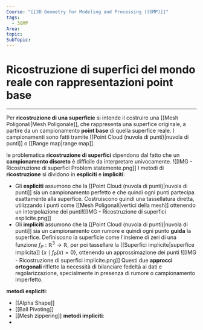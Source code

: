 ```yaml
---
Course: "[[3D Geometry for Modeling and Processing (3GMP)]]"
tags:
  - 3GMP
Area: 
topic: 
SubTopic: 
---
```


# Ricostruzione di superfici del mondo reale con rappresentazioni point base
---
Per **ricostruzione di una superficie** si intende il costruire una [[Mesh Poligonali|Mesh Poligonale]], che rappresenta una superfice originale, a partire da un campionamento **point base** di quella superfice reale.
I campionamenti sono fatti tramite [[Point Cloud (nuvola di punti)|nuvola di punti]] o [[Range map|range map]].

le problematica **ricostruzione di superfici** dipendono dal fatto che un **campionamento discreto** è difficile da interpretare univocamente.
![[IMG - Ricostruzione di superfici Problem statemente.png]]
I metodi di **ricostruzione** si dividono in **espliciti** e **impliciti**:  
- Gli **espliciti** assumono che la [[Point Cloud (nuvola di punti)|nuvola di punti]] sia un campionamento perfetto e che quindi ogni punti partecipa esattamente alla superfice. Costruiscono quindi una tassellatura diretta, utilizzando i punti come [[Mesh Poligonali|vertici della mesh]] ottenendo un interpolazione dei punti![[IMG - Ricostruzione di superfici esplicite.png]]
- Gli **impliciti** assumono che la [[Point Cloud (nuvola di punti)|nuvola di punti]] sia un campionamento con rumore e quindi ogni punto **guida** la superfice. Definiscono la superficie come l'insieme di zeri di una funzione $f_P: \mathbb{R}^3 \to \mathbb{R}$, per poi tassellare la [[Superfici implicite|superfice implicita]] $\{x \mid f_P(x) = 0\}$, ottenendo un approssimazione dei punti ![[IMG - Ricostruzione di superfici implicite.png]]
Questi due **approcci ortogonali** riflette la necessità di bilanciare fedeltà ai dati e regolarizzazione, specialmente in presenza di rumore o campionamento imperfetto.

**metodi espliciti**:
- [[Alpha Shape]]
- [[Ball Pivoting]]
- [[Mesh zippering]]
**metodi impliciti**:
- 